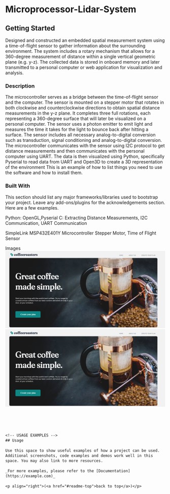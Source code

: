 # Microprocessor-Lidar-System




<!-- GETTING STARTED -->
## Getting Started

Designed and constructed an embedded spatial measurement system using a time-of-flight sensor to gather information about the surrounding environment. The system includes a rotary mechanism that allows for a 360-degree measurement of distance within a single vertical geometric plane (e.g. y-z). The collected data is stored in onboard memory and later transmitted to a personal computer or web application for visualization and analysis.

### Description
 The microcontroller serves as a bridge between the time-of-flight sensor and the computer. The sensor is mounted on a stepper motor that rotates in both clockwise and counterclockwise directions to obtain spatial distance measurements in the y-z plane. It completes three full rotations, each representing a 360-degree surface that will later be visualized on a personal computer. The sensor uses a photon emitter to emit light and measures the time it takes for the light to bounce back after hitting a surface. The sensor includes all necessary analog-to-digital conversion such as transduction, signal conditioning and analog-to-digital conversion. The microcontroller communicates with the sensor using I2C protocol to get distance measurements and then communicates with the personal computer using UART. The data is then visualized using Python, specifically Pyserial to read data from UART and Open3D to create a 3D representation of the environment
This is an example of how to list things you need to use the software and how to install them.




### Built With

This section should list any major frameworks/libraries used to bootstrap your project. Leave any add-ons/plugins for the acknowledgements section. Here are a few examples.

Python: OpenGL,Pyserial
C: Extracting Distance Measurements, I2C Communication, UART Communication

SimpleLink MSP432E401Y Microcontroller
Stepper Motor, Time of Flight Sensor

Images
![alt text](https://github.com/rushi231/CoffeeRoasters/blob/main/coffeeroasters-subscription-site/Screenshot%20CoffeeRoaster.png)
![alt text](https://github.com/rushi231/CoffeeRoasters/blob/main/coffeeroasters-subscription-site/Screenshot%20CoffeeRoaster.png)


  ```




<!-- USAGE EXAMPLES -->
## Usage

Use this space to show useful examples of how a project can be used. Additional screenshots, code examples and demos work well in this space. You may also link to more resources.

_For more examples, please refer to the [Documentation](https://example.com)_

<p align="right">(<a href="#readme-top">back to top</a>)</p>





